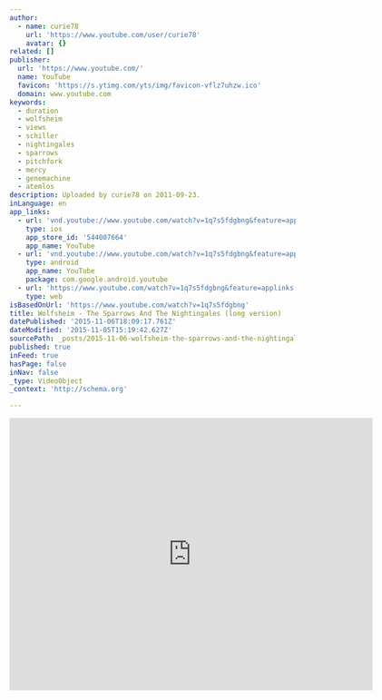 ```yaml
---
author:
  - name: curie78
    url: 'https://www.youtube.com/user/curie78'
    avatar: {}
related: []
publisher:
  url: 'https://www.youtube.com/'
  name: YouTube
  favicon: 'https://s.ytimg.com/yts/img/favicon-vflz7uhzw.ico'
  domain: www.youtube.com
keywords:
  - duration
  - wolfsheim
  - views
  - schiller
  - nightingales
  - sparrows
  - pitchfork
  - mercy
  - genemachine
  - atemlos
description: Uploaded by curie78 on 2011-09-23.
inLanguage: en
app_links:
  - url: 'vnd.youtube://www.youtube.com/watch?v=1q7s5fdgbng&feature=applinks'
    type: ios
    app_store_id: '544007664'
    app_name: YouTube
  - url: 'vnd.youtube://www.youtube.com/watch?v=1q7s5fdgbng&feature=applinks'
    type: android
    app_name: YouTube
    package: com.google.android.youtube
  - url: 'https://www.youtube.com/watch?v=1q7s5fdgbng&feature=applinks'
    type: web
isBasedOnUrl: 'https://www.youtube.com/watch?v=1q7s5fdgbng'
title: Wolfsheim - The Sparrows And The Nightingales (long version)
datePublished: '2015-11-06T18:09:17.761Z'
dateModified: '2015-11-05T15:19:42.627Z'
sourcePath: _posts/2015-11-06-wolfsheim-the-sparrows-and-the-nightingales-long-version.md
published: true
inFeed: true
hasPage: false
inNav: false
_type: VideoObject
_context: 'http://schema.org'

---
```

<iframe src="https://cdn.embedly.com/widgets/media.html?src=https%3A%2F%2Fwww.youtube.com%2Fembed%2F1q7s5fdgbng%3Ffeature%3Doembed&amp;url=https%3A%2F%2Fwww.youtube.com%2Fwatch%3Fv%3D1q7s5fdgbng&amp;image=https%3A%2F%2Fi.ytimg.com%2Fvi%2F1q7s5fdgbng%2Fhqdefault.jpg&amp;key=b7d04c9b404c499eba89ee7072e1c4f7&amp;type=text%2Fhtml&amp;schema=youtube" width="640" height="480" scrolling="no" frameborder="0" allowfullscreen="allowfullscreen" style=""></iframe>